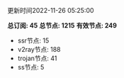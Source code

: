 更新时间2022-11-26 05:25:00

**总订阅: 45**
**总节点: 1215**
**有效节点: 249**
- ssr节点: 15
- v2ray节点: 188
- trojan节点: 41
- ss节点: 5
